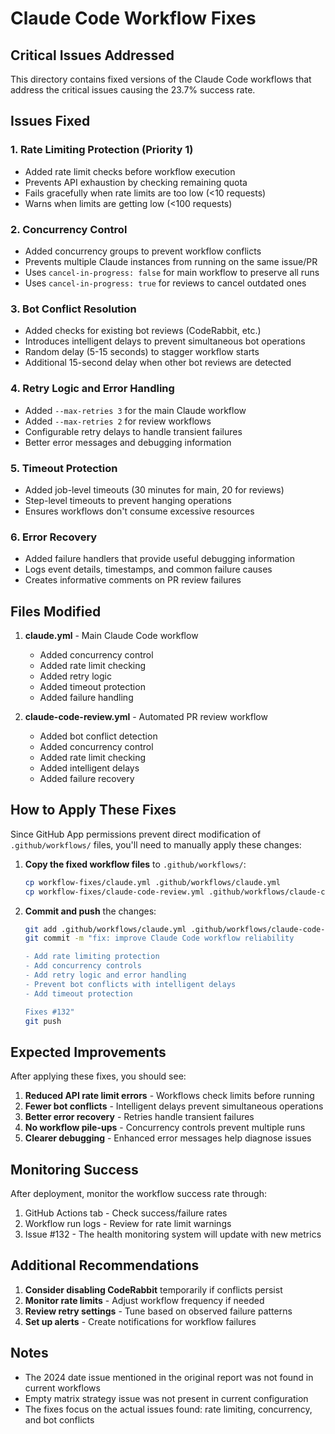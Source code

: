# Claude Code Workflow Fixes

## Critical Issues Addressed

This directory contains fixed versions of the Claude Code workflows that address the critical issues causing the 23.7% success rate.

## Issues Fixed

### 1. **Rate Limiting Protection** (Priority 1)
- Added rate limit checks before workflow execution
- Prevents API exhaustion by checking remaining quota
- Fails gracefully when rate limits are too low (<10 requests)
- Warns when limits are getting low (<100 requests)

### 2. **Concurrency Control**
- Added concurrency groups to prevent workflow conflicts
- Prevents multiple Claude instances from running on the same issue/PR
- Uses `cancel-in-progress: false` for main workflow to preserve all runs
- Uses `cancel-in-progress: true` for reviews to cancel outdated ones

### 3. **Bot Conflict Resolution**
- Added checks for existing bot reviews (CodeRabbit, etc.)
- Introduces intelligent delays to prevent simultaneous bot operations
- Random delay (5-15 seconds) to stagger workflow starts
- Additional 15-second delay when other bot reviews are detected

### 4. **Retry Logic and Error Handling**
- Added `--max-retries 3` for the main Claude workflow
- Added `--max-retries 2` for review workflows
- Configurable retry delays to handle transient failures
- Better error messages and debugging information

### 5. **Timeout Protection**
- Added job-level timeouts (30 minutes for main, 20 for reviews)
- Step-level timeouts to prevent hanging operations
- Ensures workflows don't consume excessive resources

### 6. **Error Recovery**
- Added failure handlers that provide useful debugging information
- Logs event details, timestamps, and common failure causes
- Creates informative comments on PR review failures

## Files Modified

1. **claude.yml** - Main Claude Code workflow
   - Added concurrency control
   - Added rate limit checking
   - Added retry logic
   - Added timeout protection
   - Added failure handling

2. **claude-code-review.yml** - Automated PR review workflow
   - Added bot conflict detection
   - Added concurrency control
   - Added rate limit checking
   - Added intelligent delays
   - Added failure recovery

## How to Apply These Fixes

Since GitHub App permissions prevent direct modification of `.github/workflows/` files, you'll need to manually apply these changes:

1. **Copy the fixed workflow files** to `.github/workflows/`:
   ```bash
   cp workflow-fixes/claude.yml .github/workflows/claude.yml
   cp workflow-fixes/claude-code-review.yml .github/workflows/claude-code-review.yml
   ```

2. **Commit and push** the changes:
   ```bash
   git add .github/workflows/claude.yml .github/workflows/claude-code-review.yml
   git commit -m "fix: improve Claude Code workflow reliability

   - Add rate limiting protection
   - Add concurrency controls
   - Add retry logic and error handling
   - Prevent bot conflicts with intelligent delays
   - Add timeout protection

   Fixes #132"
   git push
   ```

## Expected Improvements

After applying these fixes, you should see:

1. **Reduced API rate limit errors** - Workflows check limits before running
2. **Fewer bot conflicts** - Intelligent delays prevent simultaneous operations
3. **Better error recovery** - Retries handle transient failures
4. **No workflow pile-ups** - Concurrency controls prevent multiple runs
5. **Clearer debugging** - Enhanced error messages help diagnose issues

## Monitoring Success

After deployment, monitor the workflow success rate through:

1. GitHub Actions tab - Check success/failure rates
2. Workflow run logs - Review for rate limit warnings
3. Issue #132 - The health monitoring system will update with new metrics

## Additional Recommendations

1. **Consider disabling CodeRabbit** temporarily if conflicts persist
2. **Monitor rate limits** - Adjust workflow frequency if needed
3. **Review retry settings** - Tune based on observed failure patterns
4. **Set up alerts** - Create notifications for workflow failures

## Notes

- The 2024 date issue mentioned in the original report was not found in current workflows
- Empty matrix strategy issue was not present in current configuration
- The fixes focus on the actual issues found: rate limiting, concurrency, and bot conflicts
